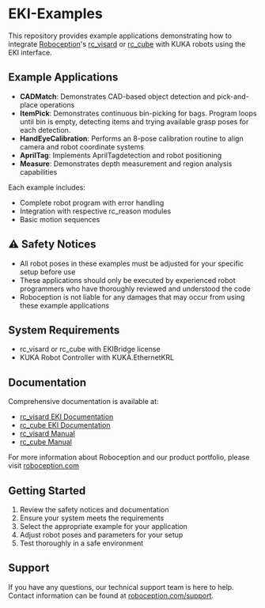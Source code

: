 EKI-Examples
============

This repository provides example applications demonstrating how to integrate [Roboception](https://roboception.com)'s [rc_visard](https://roboception.com/rc_visard) 
or [rc_cube](https://roboception.com/product/rc_cube-s/) with KUKA robots using the EKI interface.

Example Applications
------------------
* **CADMatch**: Demonstrates CAD-based object detection and pick-and-place operations
* **ItemPick**: Demonstrates continuous bin-picking for bags. Program loops until bin is empty, detecting items and trying available grasp poses for each detection.
* **HandEyeCalibration**: Performs an 8-pose calibration routine to align camera and robot coordinate systems
* **AprilTag**: Implements AprilTagdetection and robot positioning
* **Measure**: Demonstrates depth measurement and region analysis capabilities

Each example includes:
* Complete robot program with error handling
* Integration with respective rc_reason modules
* Basic motion sequences

⚠️ Safety Notices
----------------
* All robot poses in these examples must be adjusted for your specific setup before use
* These applications should only be executed by experienced robot programmers who have thoroughly reviewed and understood the code
* Roboception is not liable for any damages that may occur from using these example applications

System Requirements
-----------------
* rc_visard or rc_cube with EKIBridge license
* KUKA Robot Controller with KUKA.EthernetKRL

Documentation
------------
Comprehensive documentation is available at:
* [rc_visard EKI Documentation](https://doc.rc-visard.com/latest/en/eki.html)
* [rc_cube EKI Documentation](https://doc.rc-cube.com/latest/en/eki.html)
* [rc_visard Manual](https://doc.rc-visard.com)
* [rc_cube Manual](https://doc.rc-cube.com)

For more information about Roboception and our product portfolio, please visit [roboception.com](https://www.roboception.com)

Getting Started
-------------
1. Review the safety notices and documentation
2. Ensure your system meets the requirements
3. Select the appropriate example for your application
4. Adjust robot poses and parameters for your setup
5. Test thoroughly in a safe environment

Support
-------
If you have any questions, our technical support team is here to help. Contact information can be found at [roboception.com/support](https://roboception.com/en/support/).